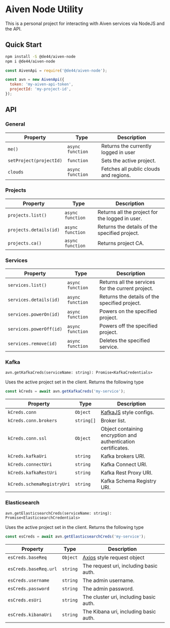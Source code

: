 # Aiven Node Utility

This is a personal project for interacting with Aiven services
via NodeJS and the API.

## Quick Start

```bash
npm install -S @de44/aiven-node
npm i @de44/aiven-node
```

```javascript
const AivenApi = require('@de44/aiven-node');

const avn = new AivenApi({
  token: 'my-aiven-api-token',
  projectId: 'my-project-id',
});
```

## API

### General

| Property                | Type             | Description                            |
| ----------------------- | ---------------- | -------------------------------------- |
| `me()`                  | `async function` | Returns the currently logged in user   |
| `setProject(projectId)` | `function`       | Sets the active project.               |
| `clouds`                | `async function` | Fetches all public clouds and regions. |

### Projects

| Property               | Type             | Description                                     |
| ---------------------- | ---------------- | ----------------------------------------------- |
| `projects.list()`      | `async function` | Returns all the project for the logged in user. |
| `projects.details(id)` | `async function` | Returns the details of the specified project.   |
| `projects.ca()`        | `async function` | Returns project CA.                             |

### Services

| Property                | Type             | Description                                       |
| ----------------------- | ---------------- | ------------------------------------------------- |
| `services.list()`       | `async function` | Returns all the services for the current project. |
| `services.details(id)`  | `async function` | Returns the details of the specified project.     |
| `services.powerOn(id)`  | `async function` | Powers on the specified project.                  |
| `services.powerOff(id)` | `async function` | Powers off the specified project.                 |
| `services.remove(id)`   | `async function` | Deletes the specified service.                    |

### Kafka

`avn.getKafkaCreds(serviceName: string): Promise<KafkaCredentials>`

Uses the active project set in the client. Returns the following type

```js
const kCreds = await avn.getKafkaCreds('my-service');
```

| Property                   | Type       | Description                                                     |
| -------------------------- | ---------- | --------------------------------------------------------------- |
| `kCreds.conn`              | `Object`   | [KafkaJS](https://www.npmjs.com/package/kafkajs) style configs. |
| `kCreds.conn.brokers`      | `string[]` | Broker list.                                                    |
| `kCreds.conn.ssl`          | `Object`   | Object containing encryption and authentication certificates.   |
| `kCreds.kafkaUri`          | `string`   | Kafka brokers URI.                                              |
| `kCreds.connectUri`        | `string`   | Kafka Connect URI.                                              |
| `kCreds.kafkaRestUri`      | `string`   | Kafka Rest Proxy URI.                                           |
| `kCreds.schemaRegistryUri` | `string`   | Kafka Schema Registry URI.                                      |

### Elasticsearch

`avn.getElasticsearchCreds(serviceName: string): Promise<ElasticsearchCredentials>`

Uses the active project set in the client. Returns the following type

```js
const esCreds = await avn.getElasticsearchCreds('my-service');
```

| Property              | Type     | Description                                                       |
| --------------------- | -------- | ----------------------------------------------------------------- |
| `esCreds.baseReq`     | `Object` | [Axios](https://www.npmjs.com/package/axios) style request object |
| `esCreds.baseReq.url` | `string` | The request uri, including basic auth.                            |
| `esCreds.username`    | `string` | The admin username.                                               |
| `esCreds.password`    | `string` | The admin password.                                               |
| `esCreds.esUri`       | `string` | The cluster uri, including basic auth.                            |
| `esCreds.kibanaUri`   | `string` | The Kibana uri, including basic auth.                             |
